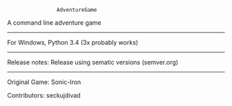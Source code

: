 					AdventureGame
A command line adventure game

--------------------------------------------------------------------------------------------

For Windows, Python 3.4 (3x probably works)

--------------------------------------------------------------------------------------------

Release notes:
Release using sematic versions (semver.org)

--------------------------------------------------------------------------------------------

Original Game:
Sonic-Iron

Contributors:
seckujdivad
